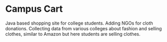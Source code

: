 # Campus Cart
Java based shopping site for college students.
Adding NGOs for cloth donations. 
Collecting data from various colleges about fashion and selling clothes, similar to Amazon but here students are selling clothes.
